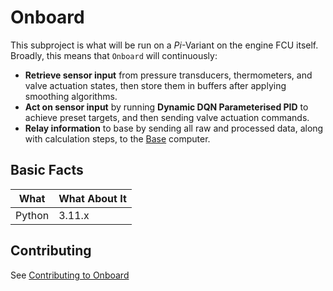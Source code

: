 # Onboard

This subproject is what will be run on a _Pi_-Variant on the engine FCU itself. Broadly, this means that `Onboard` will continuously:
- **Retrieve sensor input** from pressure transducers, thermometers, and valve actuation states, then store them in buffers after applying smoothing algorithms.
- **Act on sensor input** by running **Dynamic DQN Parameterised PID** to achieve preset targets, and then sending valve actuation commands.
- **Relay information** to base by sending all raw and processed data, along with calculation steps, to the [Base](Base.md) computer.

## Basic Facts

| What   | What About It  |
|--------|----------------|
| Python | 3.11.x         |

## Contributing

See [Contributing to Onboard](../Contributing.md)

<seealso>

<!--List any additional resources, such as tutorials or guides, that can help users understand and use the API effectively.-->

</seealso>
